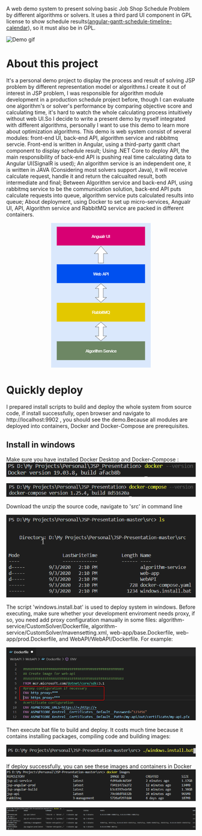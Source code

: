 A web demo system to present solving basic Job Shop Schedule Problem by different algorithms or solvers.
It uses a third pard UI component in GPL license to show schedule results([angular-gantt-schedule-timeline-calendar](https://github.com/neuronetio/angular-gantt-schedule-timeline-calendar)), so it must also be in GPL.  

![Demo gif](doc/demo.gif)

# About this project
It's a personal demo project to display the process and result of solving JSP problem by different representation model or algorithms.I create it out of interest in JSP problem, I was responsible for algorithm module development in a production schedule project before, though I can evaluate one algorithm's or solver's performance by comparing objective score and calculating time, it's hard to watch the whole calculating process intuitively without web UI.So I decide to write a present demo by myself integrated with different algorithms, personally I want to use this demo to learn more about optimization algorithms.
This demo is web system consist of several modules: front-end UI, back-end API, algorithm service and rabbitmq servcie. Front-end is written in Angular, using a third-party gantt chart component to display schedule result; Using .NET Core to deploy API, the main responsibility of back-end API is pushing real time calculating data to Angular UI(SignalR is used); An algorithm service is an independent one, it is written in JAVA (Considering most solvers support Java), it will receive calculate request, handle it and return the calcualted result, both intermediate and final; Between Algorithm service and back-end API, using rabbitmq service to be the communication solution, back-end API puts calculate requests into queue, algorithm service puts calculated results into queue; About deployment, using Docker to set up micro-services, Angualr UI, API, Algorithm service and RabbitMQ service are packed in different containers.
<p align="center">
  <img src="doc/introduce.png" />
</p>

# Quickly deploy
I prepared install scripts to build and deploy the whole system from source code, if install successfully, open browser and navigate to http://localhost:9902 , you should see the demo.Because all modules are deployed into containers, Docker and Docker-Compose are prerequisites.
## Install in windows
Make sure you have installed Docker Desktop and Docker-Compose :
![install1](doc/install1.png)

![install2](doc/install2.png)

Download the unzip the source code, navigate to 'src' in command line

![install3](doc/install3.png)

The script 'windows.install.bat' is used to deploy system in windows. Before executing, make sure whether your development enviroment needs proxy, if so, you need add proxy configuration manually in some files: algorithm-service/CustomSolver/Dockerfile, algorithm-service/CustomSolver/mavensetting.xml, web-app/base.Dockerfile, web-app/prod.Dockerfile, and WebAPI/WebAPI/Dockerfile. For example: 

![install4](doc/install4.png)

Then execute bat file to build and deploy. It costs much time because it contains installing packages, compiling code and building images:

![install5](doc/install5.png)

If deploy successfully, you can see these images and containers in Docker
![install6](doc/install6.png)

![install7](doc/install7.png)
